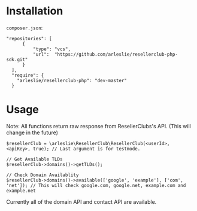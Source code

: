 # Installation
`composer.json`:
```
"repositories": [
      {
          "type": "vcs",
          "url":  "https://github.com/arleslie/resellerclub-php-sdk.git"
      }
  ],
  "require": {
    "arleslie/resellerclub-php": "dev-master"
  }
  ```

# Usage
Note: All functions return raw response from ResellerClubs's API. (This will change in the future)
```
$resellerClub = \arleslie\ResellerClub\ResellerClub(<userId>, <apiKey>, true); // Last argument is for testmode.

// Get Available TLDs
$resellerClub->domains()->getTLDs();

// Check Domain Availablity
$resellerClub->domains()->available(['google', 'example'], ['com', 'net']); // This will check google.com, google.net, example.com and example.net
```

Currently all of the domain API and contact API are available.
